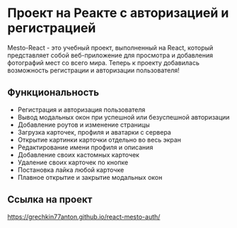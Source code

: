 # Проект на Реакте с авторизацией и регистрацией

Mesto-React - это учебный проект, выполненный на React, который представляет собой веб-приложение для просмотра и добавления фотографий мест со всего мира.
Теперь к проекту добавилась возможность регистрации и авторизации пользователя!

## Функциональность

- Регистрация и авторизация пользователя
- Вывод модальных окон при успешной или безуспешной авторизации
- Добавление роутов и изменение страницы
- Загрузка карточек, профиля и аватарки с сервера
- Открытие картинки карточки отдельно во весь экран
- Редактирование имени профиля и описания
- Добавление своих кастомных карточек
- Удаление своих карточек по кнопке
- Постановка лайка любой карточке
- Плавное открытие и закрытие модальных окон

## Ссылка на проект
https://grechkin77anton.github.io/react-mesto-auth/
